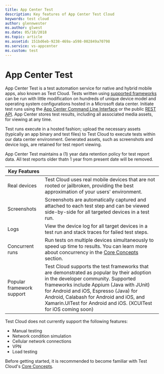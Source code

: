 ```yaml
---
title: App Center Test
description: Key features of App Center Test Cloud
keywords: test cloud
author: glennwester
ms.author: glwest
ms.date: 05/18/2018
ms.topic: article
ms.assetid: 151bd6eb-9238-469a-a598-002849a70798
ms.service: vs-appcenter
ms.custom: test
---
```


# App Center Test

App Center Test is a test automation service for native and hybrid mobile apps, also known as Test Cloud. Tests written using [supported frameworks](https://docs.microsoft.com/en-us/appcenter/test-cloud/preparing-for-upload/) can be run with little modification on hundreds of unique device model and operating system configurations hosted in a Microsoft data center. Initiate test runs using the [App Center Command Line Interface](~/cli/index.md) or the public [REST API](https://openapi.appcenter.ms/#/test). App Center stores test results, including all associated media assets, for viewing at any time.

Test runs execute in a hosted fashion; upload the necessary assets (typically an app binary and test files) to Test Cloud to execute tests within our data center environment. Generated assets, such as screenshots and device logs, are retained for test report viewing.

App Center Test maintains a (1) year data retention policy for test report data. All test reports older thatn 1 year from present date will be removed.

| Key Features | |
| --- | --- |
| Real devices | Test Cloud uses real mobile devices that are not rooted or jailbroken, providing the best approximation of your users' environment. |
| Screenshots | Screenshots are automatically captured and attached to each test step and can be viewed side-by-side for all targeted devices in a test run. |
| Logs | View the device log for all target devices in a test run and stack traces for failed test steps. |
| Concurrent runs | Run tests on multiple devices simultaneously to speed up time to results. You can learn more about concurrency in the [Core Concepts](~/test-cloud/core-concepts.md) section. |
| Popular framework support | Test Cloud supports the test frameworks that are demonstrated as popular by their adoption in the developer community. Supported frameworks include Appium (Java with JUnit) for Android and iOS, Espresso (Java) for Android, Calabash for Android and iOS, and Xamarin.UITest for Android and iOS. (XCUITest for iOS coming soon) |

Test Cloud does not currently support the following features:
- Manual testing
- Network condition simulation
- Cellular network connections
- VPN
- Load testing

Before getting started, it is recommended to become familiar with Test Cloud's [Core Concepts](~/test-cloud/core-concepts.md).
